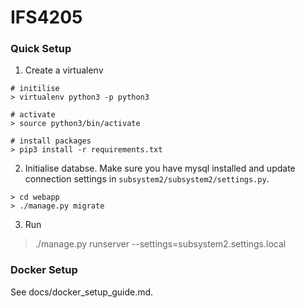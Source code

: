 # IFS4205

### Quick Setup

1. Create a virtualenv 
```
# initilise
> virtualenv python3 -p python3

# activate
> source python3/bin/activate

# install packages
> pip3 install -r requirements.txt
```

2. Initialise databse. Make sure you have mysql installed and update connection settings in `subsystem2/subsystem2/settings.py`.
```
> cd webapp
> ./manage.py migrate
```

3. Run
> ./manage.py runserver --settings=subsystem2.settings.local

### Docker Setup
See docs/docker_setup_guide.md.